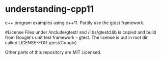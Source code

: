 # understanding-cpp11
c++ program examples using c++11. Partily use the gtest framework.


#License
Files under /include/gtest/ and /libs/gtestd.lib is copied and build from Google's unit test framework - gtest.
The license is put in root dir called LICENSE-FOR-gtest(Google).

Other parts of this repository are MIT Licensed.
